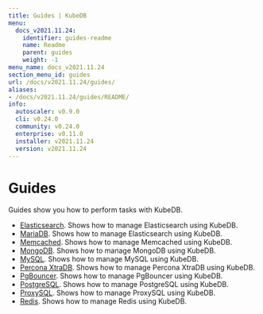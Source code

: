 ```yaml
---
title: Guides | KubeDB
menu:
  docs_v2021.11.24:
    identifier: guides-readme
    name: Readme
    parent: guides
    weight: -1
menu_name: docs_v2021.11.24
section_menu_id: guides
url: /docs/v2021.11.24/guides/
aliases:
- /docs/v2021.11.24/guides/README/
info:
  autoscaler: v0.9.0
  cli: v0.24.0
  community: v0.24.0
  enterprise: v0.11.0
  installer: v2021.11.24
  version: v2021.11.24
---
```


# Guides

Guides show you how to perform tasks with KubeDB.

- [Elasticsearch](/docs/v2021.11.24/guides/elasticsearch/README). Shows how to manage Elasticsearch using KubeDB.
- [MariaDB](/docs/v2021.11.24/guides/mariadb). Shows how to manage Elasticsearch using KubeDB.
- [Memcached](/docs/v2021.11.24/guides/memcached/README). Shows how to manage Memcached using KubeDB.
- [MongoDB](/docs/v2021.11.24/guides/mongodb/README). Shows how to manage MongoDB using KubeDB.
- [MySQL](/docs/v2021.11.24/guides/mysql/README). Shows how to manage MySQL using KubeDB.
- [Percona XtraDB](/docs/v2021.11.24/guides/percona-xtradb/README). Shows how to manage Percona XtraDB using KubeDB.
- [PgBouncer](/docs/v2021.11.24/guides/pgbouncer/README). Shows how to manage PgBouncer using KubeDB.
- [PostgreSQL](/docs/v2021.11.24/guides/postgres/README). Shows how to manage PostgreSQL using KubeDB.
- [ProxySQL](/docs/v2021.11.24/guides/proxysql/README). Shows how to manage ProxySQL using KubeDB.
- [Redis](/docs/v2021.11.24/guides/redis/README). Shows how to manage Redis using KubeDB.
